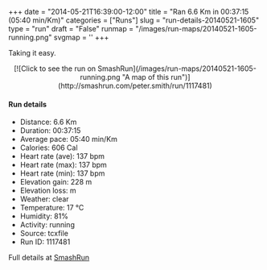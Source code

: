 +++
date = "2014-05-21T16:39:00-12:00"
title = "Ran 6.6 Km in 00:37:15 (05:40 min/Km)"
categories = ["Runs"]
slug = "run-details-20140521-1605"
type = "run"
draft = "False"
runmap = "/images/run-maps/20140521-1605-running.png"
svgmap = '<polyline points="0 52, 5 46, 13 48, 24 33, 43 45, 51 47, 60 49, 65 54, 79 43, 95 41, 98 44, 100 49, 99 52, 95 60, 89 55, 92 60, 84 65, 83 67, 81 67, 71 58, 70 57, 70 52, 74 46, 81 42, 95 40, 99 47, 100 52, 96 58, 90 55, 92 60, 83 67, 79 65, 70 56, 72 49, 80 43, 80 41, 73 42, 70 49, 65 53, 63 49, 44 45, 22 33, 13 49">'
+++

Taking it easy. 



<!--more-->

<center>
[![Click to see the run on SmashRun](/images/run-maps/20140521-1605-running.png "A map of this run")](http://smashrun.com/peter.smith/run/1117481)
</center>

#### Run details

* Distance: 6.6 Km
* Duration: 00:37:15
* Average pace: 05:40 min/Km
* Calories: 606 Cal
* Heart rate (ave): 137 bpm
* Heart rate (max): 137 bpm
* Heart rate (min): 137 bpm
* Elevation gain: 228 m
* Elevation loss:  m
* Weather: clear
* Temperature: 17 &deg;C
* Humidity: 81%
* Activity: running
* Source: tcxfile
* Run ID: 1117481

Full details at [SmashRun](http://smashrun.com/peter.smith/run/1117481)
